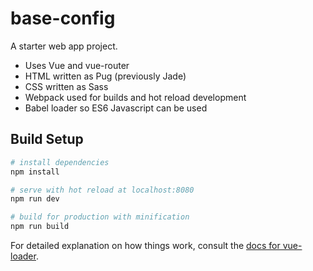 # base-config

A starter web app project.
- Uses Vue and vue-router
- HTML written as Pug (previously Jade)
- CSS written as Sass
- Webpack used for builds and hot reload development
- Babel loader so ES6 Javascript can be used

## Build Setup

``` bash
# install dependencies
npm install

# serve with hot reload at localhost:8080
npm run dev

# build for production with minification
npm run build
```

For detailed explanation on how things work, consult the [docs for vue-loader](http://vuejs.github.io/vue-loader).
